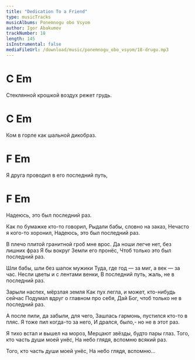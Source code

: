 ```yaml
---
title: "Dedication To a Friend"
type: musicTracks
musicAlbums: Ponemnogu obo Vsyom
author: Igor Abakumov
trackNumber: 18
length: 145
isInstrumental: false
mediaFileUrl: /download/music/ponemnogu_obo_vsyom/18-drugu.mp3
---
```


#             C                    Em
Стеклянной крошкой воздух режет грудь.
#             C                Em
Ком в горле как шальной дикобраз.
#          F                       Em
Я друга проводил в его последний путь,
#         F                  Em
Надеюсь, это был последний раз.

Как по бумажке кто-то говорил,
Рыдали бабы, словно на заказ,
Нечасто я кого-то хоронил,
Надеюсь, это был последний раз.

В плечо плитой гранитной гроб мне врос.
Да ноши легче нет, без лишних фраз
Я бы вокруг Земли его пронёс,
Чтоб только это был последний раз.

Шли бабы, шли без шапок мужики
Туда, где год — за миг, а век — за час.
Несли цветы и с лентами венки,
В последний путь, жаль, не в последний раз.

Зарыли наспех, мёрзлая земля
Как пух легла, и может, кто-нибудь сейчас
Подумал вдруг о главном про себя,
Дай Бог, чтоб только не в последний раз.

А после пили, да забыли, для чего,
Зашлась гармонь, пустился кто-то в пляс.
Я тоже пил когда-то за него,
И дрался, было,- но не в этот раз.

Я тихо встал и вышел на мороз,
Мерцают звёзды, будто пары глаз.
Того, кто часть души моей унёс,
На небо глядя, вспомню всякий раз.

Того, кто часть души моей унёс,
На небо глядя, вспомню...
